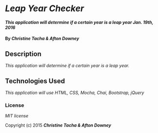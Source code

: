 # _Leap Year Checker_

#### _This application will determine if a certain year is a leap year Jan. 19th, 2016_

#### By _**Christine Tacha & Afton Downey**_

## Description

_This application will determine if a certain year is a leap year._

## Technologies Used

_This application will use HTML, CSS, Mocha, Chai, Bootstrap, jQuery_

### License

*MIT license*

Copyright (c) 2015 **_Christine Tacha & Afton Downey_**
